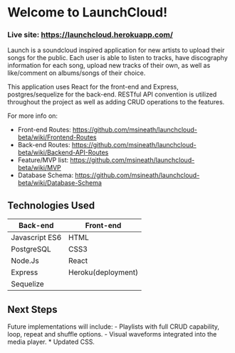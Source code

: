 # Welcome to LaunchCloud!

### Live site: https://launchcloud.herokuapp.com/

Launch is a soundcloud inspired application for new artists to upload their songs for the public. Each user is able to listen to tracks, have discography information for each song, upload new tracks of their own, as well as like/comment on albums/songs of their choice.

This application uses React for the front-end and Express, postgres/sequelize for the back-end. RESTful API convention is utilized throughout the project as well as adding CRUD operations to the features.

For more info on:
* Front-end Routes: https://github.com/msineath/launchcloud-beta/wiki/Frontend-Routes
* Back-end Routes: https://github.com/msineath/launchcloud-beta/wiki/Backend-API-Routes
* Feature/MVP list: https://github.com/msineath/launchcloud-beta/wiki/MVP
* Database Schema: https://github.com/msineath/launchcloud-beta/wiki/Database-Schema

## Technologies Used

| Back-end    | Front-end |
| ---      | ---       |
| Javascript ES6 | HTML |
| PostgreSQL     | CSS3 |
| Node.Js |   React   |
| Express | Heroku(deployment) |
| Sequelize |  

## Next Steps

Future implementations will include:
    - Playlists with full CRUD capability, loop, repeat and shuffle options.
    - Visual waveforms integrated into the media player.
    * Updated CSS.
